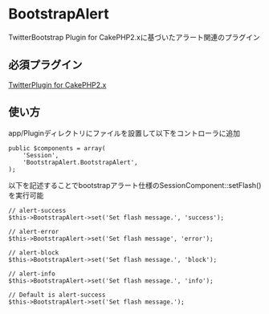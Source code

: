 BootstrapAlert
==============

TwitterBootstrap Plugin for CakePHP2.xに基づいたアラート関連のプラグイン

必須プラグイン
--------------

[TwitterPlugin for CakePHP2.x](https://github.com/slywalker/TwitterBootstrap)

使い方
------

app/Pluginディレクトリにファイルを設置して以下をコントローラに追加

	public $components = array(
		'Session',
		'BootstrapAlert.BootstrapAlert',
	);

以下を記述することでbootstrapアラート仕様のSessionComponent::setFlash()を実行可能


	// alert-success
	$this->BootstrapAlert->set('Set flash message.', 'success');
	
	// alert-error
	$this->BootstrapAlert->set('Set flash message', 'error');
	
	// alert-block
	$this->BootstrapAlert->set('Set flash message.', 'block');
	
	// alert-info
	$this->BootstrapAlert->set('Set flash message.', 'info');
	
	// Default is alert-success
	$this->BootstrapAlert->set('Set flash message.');
	

